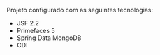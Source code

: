 Projeto configurado com as seguintes tecnologias:

- JSF 2.2
- Primefaces 5
- Spring Data MongoDB
- CDI
